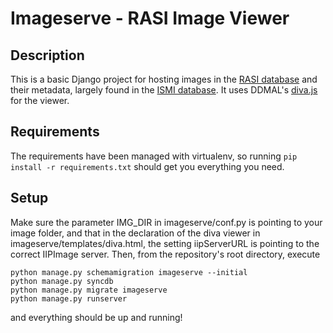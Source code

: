Imageserve - RASI Image Viewer
==============================

Description
-----------
This is a basic Django project for hosting images in the [RASI database](https://images.rasi.mcgill.ca) and their metadata, largely found in the [ISMI database](https://openmind-ismi-dev.mpiwg-berlin.mpg.de/om4-ismi/). It uses DDMAL's [diva.js](https://github.com/DDMAL/diva.js) for the viewer.

Requirements
------------
The requirements have been managed with virtualenv, so running `pip install -r requirements.txt` should get you everything you need.

Setup
-----
Make sure the parameter IMG_DIR in imageserve/conf.py is pointing to your image folder, and that in the declaration of the diva viewer in imageserve/templates/diva.html, the setting iipServerURL is pointing to the correct IIPImage server. Then, from the repository's root directory, execute 
```
python manage.py schemamigration imageserve --initial
python manage.py syncdb
python manage.py migrate imageserve
python manage.py runserver
```
and everything should be up and running!